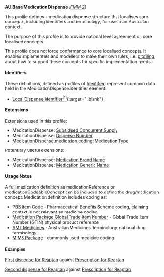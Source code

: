 **AU Base Medication Dispense**  *[[FMM 2](guidance.html)]*

This profile defines a medication dispense structure that localises core concepts, including identifiers and terminology, for use in an Australian context.

The purpose of this profile is to provide national level agreement on core localised concepts. 

This profile does not force conformance to core localised concepts. It enables implementers and modellers to make their own rules, i.e. [profiling](http://hl7.org/fhir/profiling.html), about how to support these concepts for specific implementation needs.


#### Identifiers
These definitions, defined as profiles of [Identifier](http://hl7.org/fhir/R4/datatypes.html#Identifier), represent common data held in the MedicationDispense.identifier element:
* [Local Dispense Identifier](StructureDefinition-au-localdispenseidentifier.html)[<sup>[1]</sup>](http://ns.electronichealth.net.au/id/hpio-scoped/dispense/1.0/index.html){:target="_blank"}


#### Extensions
Extensions used in this profile:
* MedicationDispense: [Subsidised Concurrent Supply](StructureDefinition-subsidised-concurrent-supply.html)
* MedicationDispense: [Dispense Number](StructureDefinition-dispense-number.html)
* MedicationDispense.medication.coding: [Medication Type](StructureDefinition-medication-type.html)

Potentially useful extensions:
* MedicationDispense: [Medication Brand Name](StructureDefinition-medication-brand-name.html) 
* MedicationDispense: [Medication Generic Name](StructureDefinition-medication-generic-name.html)



#### Usage Notes
A full medication definition as medicationReference or medicationCodeableConcept can be included to define the drug/medication concept. Medication definition includes coding as:
* [PBS Item Code](https://www.pbs.gov.au/pbs/home) - Pharmaceutical Benefits Scheme coding, claiming context is not relevant as medicine coding
* [Medication Package Global Trade Item Number](http://terminology.hl7.org/ValueSet/v3-GTIN) - Global Trade Item Number (GTIN) physical product reference
* [AMT Medicines](https://healthterminologies.gov.au/fhir/ValueSet/australian-medication-1) - Australian Medicines Terminology, national drug terminology
* [MIMS Package](https://www.mims.com.au/index.php) - commonly used medicine coding


#### Examples

[First dispense for Reaptan](MedicationDispense-example0.html) against [Prescription for Reaptan](MedicationRequest-example2.html)

[Second dispense for Reaptan](MedicationDispense-example1.html) against [Prescription for Reaptan](MedicationRequest-example2.html)
